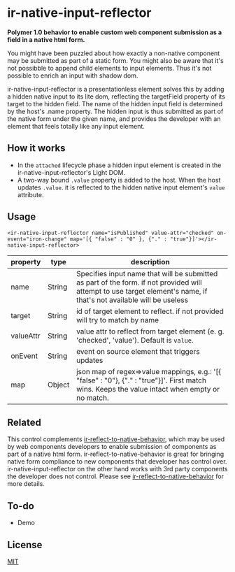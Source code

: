 # ir-native-input-reflector

**Polymer 1.0 behavior to enable custom web component submission as a field in a native html form.**

You might have been puzzled about how exactly a non-native component may be submitted as part of a static form. 
You might also be aware that it's not possibble to append child elements to input elements. 
Thus it's not possible to enrich an input with shadow dom.

ir-native-input-reflector is a presentationless element solves this by adding a hidden native input to its lite dom, reflecting the 
targetField property of its target to the hidden field. The name of the hidden input field is determined by the host's .name property. 
The hidden input is thus submitted as part of the native form under the given name, and provides the developer with
an element that feels totally like any input element.

## How it works
- In the `attached` lifecycle phase a hidden input element is created in the ir-native-input-reflector's Light DOM.
- A two-way bound `.value` property is added to the host. When the host updates `.value`.
it is reflected to the hidden native input element's `value` attribute.

## Usage

    <ir-native-input-reflector name="isPublished" value-attr="checked" on-event="iron-change" map='[{ "false" : "0" }, {"." : "true"}]'></ir-native-input-reflector>

| property 	| type 		| description |
| -------- 	| --------- | ----------- |
| name		| String 	| Specifies input name that will be submitted as part of the form. if not provided will attempt to use target element's name, if that's not available will be useless |
| target	| String	| id of target element to reflect. if not provided will try to match by name |
| valueAttr | String	| value attr to reflect from target element (e. g. 'checked', 'value'). Default is `value`. |
| onEvent	| String	| event on source element that triggers updates |
| map 		| Object 	| json map of regex=>value mappings, e.g.: '[{ "false" : "0"}, {"." : "true"}]'. First match wins. Keeps the value intact when empty or no match. |

	
## Related
This control complements [ir-reflect-to-native-behavior](https://github.com/IgorRubinovich/ir-reflect-to-native-behavior), which may
be used by web components developers to enable submission of components as part of a native html form. ir-reflect-to-native-behavior is
great for bringing native form compliance to new components that developer has control over. ir-native-input-reflector on the other hand
works with 3rd party components the developer does not control.
Please see [ir-reflect-to-native-behavior](https://github.com/IgorRubinovich/ir-reflect-to-native-behavior) for more details.

## To-do
- Demo

## License
[MIT](http://opensource.org/licenses/MIT) 
